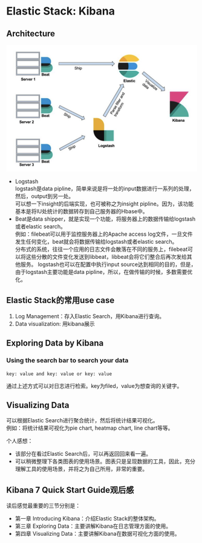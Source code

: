 # Elastic Stack: Kibana
## Architecture
![Elastic stack的架构图](./assets/img/elastic-stack.png)
* Logstash  
  logstash是data pipline，简单来说是将一处的input数据进行一系列的处理，然后，output到另一处。  
  可以想一下insight的后端实现，也可被称之为insight pipline。因为，该功能基本是将IU处统计的数据转存到自己服务器的Hbase中。
* Beat是data shipper，就是实现一个功能，将服务器上的数据传输给logstash或者elastic search。  
  例如：filebeat可以用于监控服务器上的Apache access log文件，一旦文件发生任何变化，beat就会将数据传输给logstash或者elastic search。  
  分布式的系统，往往一个应用的日志文件会散落在不同的服务上，filebeat可以将这些分散的文件变化发送到libbeat，libbeat会将它们整合后再次发给其他服务。
  logstash也可以在配置中执行input source达到相同的目的，但是，由于logstash主要功能是data pipline，所以，在做传输的时候，多数需要优化。

## Elastic Stack的常用use case
1. Log Management：存入Elastic Search，用Kibana进行查询。
2. Data visualization: 用kibana展示

## Exploring Data by Kibana
### Using the search bar to search your data
```
key: value and key: value or key: value
```
通过上述方式可以对日志进行检索。key为filed，value为想查询的关键字。

## Visualizing Data
可以根据Elastic Search进行聚合统计，然后将统计结果可视化。  
例如：将统计结果可视化为pie chart, heatmap chart, line chart等等。  

个人感想：
* 该部分在看过Elastic Search后，可以再返回回来看一遍。
* 可以稍微整理下各类图表的使用场景。图表只是呈现数据的工具，因此，充分理解工具的使用场景，并将之为自己所用，非常的重要。

## Kibana 7 Quick Start Guide观后感
读后感觉最重要的三节分别是：
* 第一章 Introducing Kibana：介绍Elastic Stack的整体架构。
* 第三章 Exploring Data：主要讲解Kibana在日志管理方面的使用。
* 第四章 Visualizing Data：主要讲解Kibana在数据可视化方面的使用。